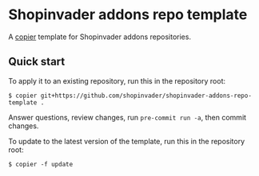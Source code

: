 # Shopinvader addons repo template

A [copier](https://pypi.org/project/copier/) template for Shopinvader addons
repositories.

## Quick start

To apply it to an existing repository, run this in the repository root:

```console
$ copier git+https://github.com/shopinvader/shopinvader-addons-repo-template .
```

Answer questions, review changes, run `pre-commit run -a`, then commit changes.

To update to the latest version of the template, run this in the repository root:

```console
$ copier -f update
```
